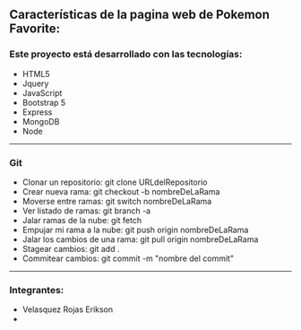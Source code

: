 ## Características de la pagina web de Pokemon Favorite:

### Este proyecto está desarrollado con las tecnologías:

- HTML5
- Jquery
- JavaScript
- Bootstrap 5
- Express
- MongoDB
- Node

---

### Git

- Clonar un repositorio: git clone URLdelRepositorio
- Crear nueva rama: git checkout -b nombreDeLaRama
- Moverse entre ramas: git switch nombreDeLaRama
- Ver listado de ramas: git branch -a
- Jalar ramas de la nube: git fetch
- Empujar mi rama a la nube: git push origin nombreDeLaRama
- Jalar los cambios de una rama: git pull origin nombreDeLaRama
- Stagear cambios: git add .
- Commitear cambios: git commit -m "nombre del commit"

---

### Integrantes:

- Velasquez Rojas Erikson
-
